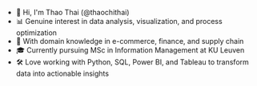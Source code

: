 - 👋 Hi, I'm Thao Thai (@thaochithai)
- 📊 Genuine interest in data analysis, visualization, and process optimization
- 💼 With domain knowledge in e-commerce, finance, and supply chain
- 🎓 Currently pursuing MSc in Information Management at KU Leuven
- 🛠️ Love working with Python, SQL, Power BI, and Tableau to transform data into actionable insights

<!---
thaochithai/thaochithai is a ✨ special ✨ repository because its `README.md` (this file) appears on your GitHub profile.
You can click the Preview link to take a look at your changes.
--->
